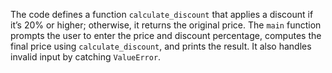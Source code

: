 The code defines a function `calculate_discount` that applies a discount if it’s 20% or higher; otherwise, it returns the original price. The `main` function prompts the user to enter the price and discount percentage, computes the final price using `calculate_discount`, and prints the result. It also handles invalid input by catching `ValueError`.
